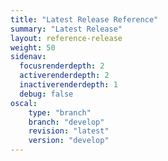 ```yaml
---
title: "Latest Release Reference"
summary: "Latest Release"
layout: reference-release
weight: 50
sidenav:
  focusrenderdepth: 2
  activerenderdepth: 2
  inactiverenderdepth: 1
  debug: false
oscal:
    type: "branch"
    branch: "develop"
    revision: "latest"
    version: "develop"
---
```

